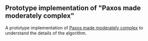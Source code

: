 Prototype implementation of "Paxos made moderately complex"
---

A prototype implementation of [Paxos made moderately
complex](http://www.cs.cornell.edu/courses/cs7412/2011sp/paxos.pdf) to
understand the details of the algorithm.
